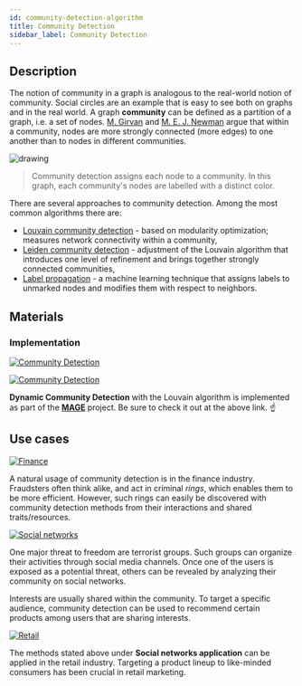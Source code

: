 ```yaml
---
id: community-detection-algorithm
title: Community Detection
sidebar_label: Community Detection
---
```


## Description

The notion of community in a graph is analogous to the real-world notion of 
community. Social circles are an example that is easy to see both on graphs and
in the real world.
A graph **community** can be defined as a partition of a graph, i.e. a
set of nodes. [M.
Girvan](https://scholar.google.com/citations?user=npKBI-oAAAAJ&hl=en) and 
[M. E. J. Newman](http://www-personal.umich.edu/~mejn/) argue that within a 
community, nodes are more strongly connected (more edges) to one another than
to nodes in different communities.

<img src="https://i.imgur.com/1kNLj8B.png" alt="drawing"/>

> Community detection assigns each node to a community. In this graph, each
> community's nodes are labelled with a distinct color.

There are several approaches to community detection. Among the most common
algorithms there are:
* [Louvain community detection](https://en.wikipedia.org/wiki/Louvain_method) -
  based on modularity optimization; measures network connectivity within a
  community,
* [Leiden community
  detection](https://www.nature.com/articles/s41598-019-41695-z) - adjustment
  of the Louvain algorithm that introduces one level of refinement and brings
  together strongly connected communities,
* [Label
  propagation](https://en.wikipedia.org/wiki/Label_propagation_algorithm) - a
  machine learning technique that assigns labels to unmarked nodes and modifies 
  them with respect to neighbors.

## Materials

### Implementation

[![Community
Detection](https://img.shields.io/badge/Community_Detection-Implementation-FB6E00?style=for-the-badge&logo=github&logoColor=white)](https://github.com/memgraph/mage/blob/main/cpp/community_detection_module/community_detection_module.cpp)

[![Community
Detection](https://img.shields.io/badge/Community_Detection-Documentation-FCC624?style=for-the-badge&logo=cplusplus&logoColor=white)](/mage/query-modules/cpp/community-detection)

**Dynamic Community Detection** with the Louvain algorithm is implemented as part 
of the [**MAGE**](https://github.com/memgraph/mage) project. Be sure to check it
out at the above link. :point_up:

## Use cases

[![Finance](https://img.shields.io/badge/Finance-Application-8A477F?style=for-the-badge)](/use-cases/finance.md)

A natural usage of community detection is in the finance industry.
Fraudsters often think alike, and act in criminal *rings*, which enables them to 
be more efficient. However, such rings can easily be discovered with community
detection methods from their interactions and shared traits/resources.

[![Social
networks](https://img.shields.io/badge/Social_networks-Application-8A477F?style=for-the-badge)](/use-cases/social-media.md)

One major threat to freedom are terrorist groups. Such groups can organize their
activities through social media channels. Once one of the users is exposed as a
potential threat, others can be revealed by analyzing their community on social
networks.

Interests are usually shared within the community. To target a specific
audience, community detection can be used to recommend certain products among
users that are sharing interests.

[![Retail](https://img.shields.io/badge/Retail-Application-8A477F?style=for-the-badge)](/use-cases/social-media.md)

The methods stated above under **Social networks application** can be applied in
the retail industry. Targeting a product lineup to like-minded consumers has been
crucial in retail marketing.
